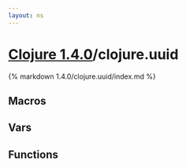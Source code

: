 ```yaml
---
layout: ns
---
```

# [Clojure 1.4.0](../)/clojure.uuid

{% markdown 1.4.0/clojure.uuid/index.md %}



## Macros



## Vars



## Functions

